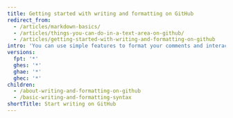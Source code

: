 ```yaml
---
title: Getting started with writing and formatting on GitHub
redirect_from:
  - /articles/markdown-basics/
  - /articles/things-you-can-do-in-a-text-area-on-github/
  - /articles/getting-started-with-writing-and-formatting-on-github
intro: 'You can use simple features to format your comments and interact with others in issues, pull requests, and wikis on GitHub.'
versions:
  fpt: '*'
  ghes: '*'
  ghae: '*'
  ghec: '*'
children:
  - /about-writing-and-formatting-on-github
  - /basic-writing-and-formatting-syntax
shortTitle: Start writing on GitHub
---
```


